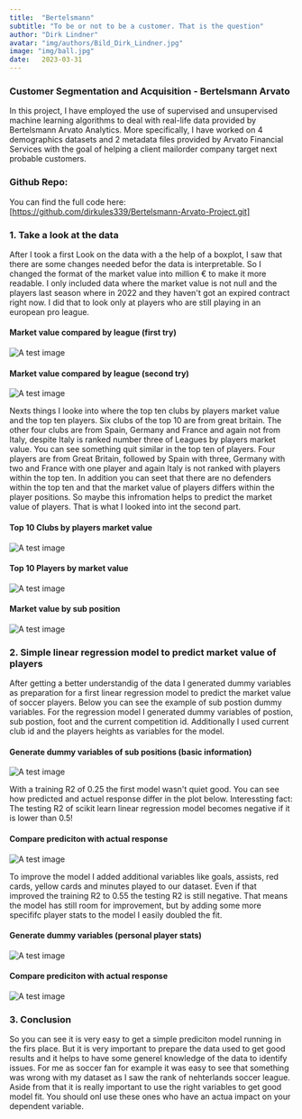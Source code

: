 ```yaml
---
title:  "Bertelsmann"
subtitle: "To be or not to be a customer. That is the question"
author: "Dirk Lindner"
avatar: "img/authors/Bild_Dirk_Lindner.jpg"
image: "img/ball.jpg"
date:   2023-03-31
---
```


### Customer Segmentation and Acquisition - Bertelsmann Arvato
In this project, I have employed the use of supervised and unsupervised machine learning algorithms to deal with real-life data provided by Bertelsmann Arvato Analytics. More specifically, I have worked on 4 demographics datasets and 2 metadata files provided by Arvato Financial Services with the goal of helping a client mailorder company target next probable customers.

### Github Repo:
You can find the full code here: [https://github.com/dirkules339/Bertelsmann-Arvato-Project.git]

### 1. Take a look at the data
After I took a first Look on the data with a the help of a boxplot, I saw that there are some changes needed befor the data is interpretable. So I changed the format of the market value into million € to make it more readable. I only included data where the market value is not null and the players last season where in 2022 and they haven't got an expired contract right now. I did that to look only at players who are still playing in an european pro league.

#### Market value compared by league (first try)
![A test image](img/1.png)

#### Market value compared by league (second try)
![A test image](img/2.png)


Nexts things I looke into where the top ten clubs by players market value and the top ten players. Six clubs of the top 10 are from great britain. The other four clubs are from Spain, Germany and France and again not from Italy, despite Italy is ranked number three of Leagues by players market value. You can see something quit similar in the top ten of players. Four players are from Great Britain, followed by Spain with three, Germany with two and France with one player and again Italy is not ranked with players within the top ten. In addition you can seet that there are no defenders within the top ten and that the market value of players differs within the player positions. So maybe this infromation helps to predict the market value of players. That is what I looked into int the second part. 

#### Top 10 Clubs by players market value 
![A test image](img/3.png)

#### Top 10 Players by market value
![A test image](img/4.png)

#### Market value by sub position
![A test image](img/5.png)


### 2. Simple linear regression model to predict market value of players

After getting a better understandig of the data I generated dummy variables as preparation for a first linear regression model to predict the market value of soccer players. Below you can see the example of sub postion dummy variables. For the regression model I generated dummy variables of postion, sub postion, foot and the current competition id. Additionally I used current club id and the players heights as variables for the model.
 
#### Generate dummy variables of sub positions (basic information)
![A test image](img/6.png)

With a training R2 of 0.25 the first model wasn't quiet good. You can see how predicted and actuel response differ in the plot below. Interessting fact: The testing R2 of scikit learn linear regression model becomes negative if it is lower than 0.5! 

#### Compare prediciton with actual response
![A test image](img/7.png)

To improve the model I added additional variables like goals, assists, red cards, yellow cards and minutes played to our dataset. Even if that improved the training R2 to 0.55 the testing R2 is still negative. That means the model has still room for improvement, but by adding some more specififc player stats to the model I easily doubled the fit. 

#### Generate dummy variables (personal player stats)
![A test image](img/8.png)

#### Compare prediciton with actual response
![A test image](img/9.png)

### 3. Conclusion

So you can see it is very easy to get a simple prediciton model running in the firs place. But it is very important to prepare the data used to get good results and it helps to have some generel knowledge of the data to identify issues. For me as soccer fan for example it was easy to see that something was wrong with my dataset as I saw the rank of nehterlands soccer league. Aside from that it is really important to use the right variables to get good model fit. You should onl use these ones who have an actua impact on your dependent variable.


